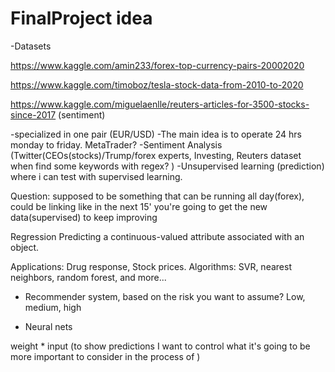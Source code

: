 # FinalProject idea


-Datasets

https://www.kaggle.com/amin233/forex-top-currency-pairs-20002020

https://www.kaggle.com/timoboz/tesla-stock-data-from-2010-to-2020

https://www.kaggle.com/miguelaenlle/reuters-articles-for-3500-stocks-since-2017 (sentiment)


-specialized in one pair (EUR/USD)
-The main idea is to operate 24 hrs monday to friday. MetaTrader?
-Sentiment Analysis (Twitter(CEOs(stocks)/Trump/forex experts, Investing, Reuters dataset when find some keywords with regex? )
-Unsupervised learning (prediction) where i can test with supervised learning. 

Question: supposed to be something that can be running all day(forex), could be linking like in the next 15' you're going to get the new data(supervised) to keep improving

Regression
Predicting a continuous-valued attribute associated with an object.

Applications: Drug response, Stock prices.
Algorithms: SVR, nearest neighbors, random forest, and more...

- Recommender system, based on the risk you want to assume? Low, medium, high

- Neural nets

weight * input (to show predictions I want to control what it's going to be more important to consider in the process of )



